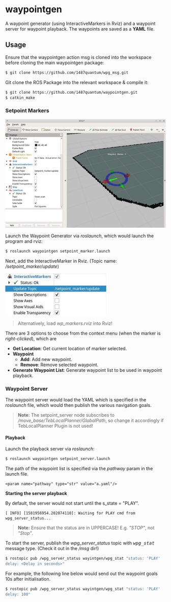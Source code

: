 # waypointgen
A waypoint generator (using InteractiveMarkers in Rviz) and a waypoint server for waypoint playback. The waypoints are saved as a **YAML** file.

## Usage
Ensure that the waypointgen action msg is cloned into the workspace before cloning the main waypointgen package:
```bash
$ git clone https://github.com/1487quantum/wpg_msg.git
```

Git clone the ROS Package into the relevant workspace & compile it:
```bash
$ git clone https://github.com/1487quantum/waypointgen.git
$ catkin_make
```

### Setpoint Markers
![Rviz](assets/b.jpg)

Launch the Waypoint Generator via *roslaunch*, which would launch the program and rviz:
```bash
$ roslaunch waypointgen setpoint_marker.launch  
```
Next, add the InteractiveMarker in Rviz. (Topic name: */setpoint_marker/update*)

![InteractiveMarkers](assets/a.jpg)

> Alternatively, load _wp_markers.rviz_ into Rviz!

There are 3 options to choose from the context menu (when the marker is _right-clicked_), which are
- **Get Location**: Get current location of marker selected.
- **Waypoint**
  - **Add**: Add new waypoint.
  - **Remove**: Remove selected waypoint.
- **Generate Waypoint List**: Generate waypoint list to be used in waypoint playback.


### Waypoint Server
The waypoint server would load the YAML which is specified in the *roslaunch* file, which would then publish the various navigation goals.
> **Note:** The setpoint_server node subscribes to */move_base/TebLocalPlanner/GlobalPath*, so change it accordingly if TebLocalPlanner Plugin is not used!
#### Playback
Launch the playback server via *roslaunch*:
```bash
$ roslaunch waypointgen setpoint_server.launch  
```
The path of the waypoint list is specified via the *pathway* param in the launch file.
```
<param name="pathway" type="str" value="a.yaml"/>
```
**Starting the server playback**

By default, the server would not start until the s_state = "PLAY".
```
[ INFO] [1581956954.202074110]: Waiting for PLAY cmd from wpg_server_status...
```
> **Note:** Ensure that the status are in UPPERCASE! E.g. _"STOP"_, not _"Stop"_.

To start the server, publish the *wpg_server_status* topic with <kbd>*wpg_stat*</kbd> message type. (Check it out in the */msg* dir!)
```bash
$ rostopic pub /wpg_server_status wayintgen/wpg_stat "status: 'PLAY'
delay: <Delay in seconds>" 
```
For example, the following line below would send out the waypoint goals 10s after initialisation.
```bash
$ rostopic pub /wpg_server_status wayintgen/wpg_stat "status: 'PLAY'
delay: 100" 
```
